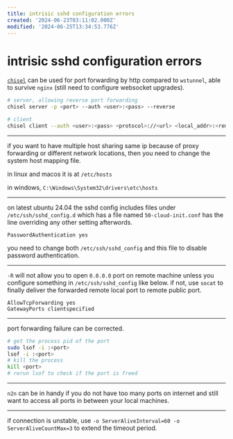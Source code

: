 ```yaml
---
title: intrisic sshd configuration errors
created: '2024-06-23T03:11:02.000Z'
modified: '2024-06-25T13:34:53.776Z'
---
```


# intrisic sshd configuration errors

[`chisel`](https://github.com/jpillora/chisel) can be used for port forwarding by http compared to `wstunnel`, able to survive `nginx` (still need to configure websocket upgrades).

```bash
# server, allowing reverse port forwarding
chisel server -p <port> --auth <user>:<pass> --reverse

# client
chisel client --auth <user>:<pass> <protocol>://<url> <local_addr>:<remote_addr> R:<remote_addr>:<local_addr>
```

---

if you want to have multiple host sharing same ip because of proxy forwarding or different network locations, then you need to change the system host mapping file.

in linux and macos it is at `/etc/hosts`

in windows, `C:\Windows\System32\drivers\etc\hosts`

---

on latest ubuntu 24.04 the sshd config includes files under `/etc/ssh/sshd_config.d` which has a file named `50-cloud-init.conf` has the line overriding any other setting afterwords.

```config
PasswordAuthentication yes
```

you need to change both `/etc/ssh/sshd_config` and this file to disable password authentication.

---

`-R` will not allow you to open `0.0.0.0` port on remote machine unless you configure something in `/etc/ssh/sshd_config` like below. if not, use `socat` to finally deliver the forwarded remote local port to remote public port.

```config
AllowTcpForwarding yes
GatewayPorts clientspecified
```

---

port forwarding failure can be corrected.

```bash
# get the process pid of the port
sudo lsof -i :<port>
lsof -i :<port>
# kill the process
kill <port>
# rerun lsof to check if the port is freed
```

---

`n2n` can be in handy if you do not have too many ports on internet and still want to access all ports in between your local machines.

---

if connection is unstable, use `-o ServerAliveInterval=60 -o ServerAliveCountMax=3` to extend the timeout period.
